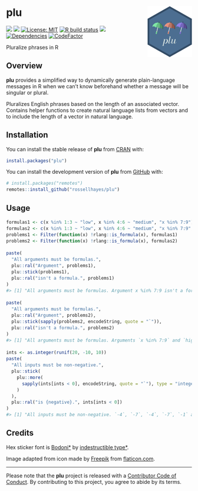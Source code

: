 
<!-- README.md is generated from README.Rmd. Please edit that file -->

# plu <img src="man/figures/logo.png?raw=TRUE" align="right" height="138" />

<!-- badges: start -->

[![](https://www.r-pkg.org/badges/version/plu?color=brightgreen)](https://cran.r-project.org/package=plu)
[![](https://img.shields.io/badge/lifecycle-maturing-blue.svg)](https://www.tidyverse.org/lifecycle/#maturing)
[![License:
MIT](https://img.shields.io/badge/license-MIT-blueviolet.svg)](https://cran.r-project.org/web/licenses/MIT)
[![R build
status](https://github.com/rossellhayes/plu/workflows/R-CMD-check/badge.svg)](https://github.com/rossellhayes/plu/actions)
[![](https://codecov.io/gh/rossellhayes/plu/branch/master/graph/badge.svg)](https://codecov.io/gh/rossellhayes/plu)
[![Dependencies](https://tinyverse.netlify.com/badge/plu)](https://cran.r-project.org/package=plu)
[![CodeFactor](https://www.codefactor.io/repository/github/rossellhayes/plu/badge)](https://www.codefactor.io/repository/github/rossellhayes/plu)
<!-- badges: end -->

Pluralize phrases in R

## Overview

**plu** provides a simplified way to dynamically generate plain-language
messages in R when we can’t know beforehand whether a message will be
singular or plural.

Pluralizes English phrases based on the length of an associated vector.
Contains helper functions to create natural language lists from vectors
and to include the length of a vector in natural language.

## Installation

You can install the stable release of **plu** from
[CRAN](https://cran.r-project.org/package=plu) with:

``` r
install.packages("plu")
```

You can install the development version of **plu** from
[GitHub](https://github.com/rossellhayes/plu) with:

``` r
# install.packages("remotes")
remotes::install_github("rossellhayes/plu")
```

## Usage

``` r
formulas1 <- c(x %in% 1:3 ~ "low", x %in% 4:6 ~ "medium", "x %in% 7:9")
formulas2 <- c(x %in% 1:3 ~ "low", x %in% 4:6 ~ "medium", "x %in% 7:9", "high")
problems1 <- Filter(function(x) !rlang::is_formula(x), formulas1)
problems2 <- Filter(function(x) !rlang::is_formula(x), formulas2)

paste(
  "All arguments must be formulas.",
  plu::ral("Argument", problems1), 
  plu::stick(problems1),
  plu::ral("isn't a formula.", problems1)
)
#> [1] "All arguments must be formulas. Argument x %in% 7:9 isn't a formula."

paste(
  "All arguments must be formulas.",
  plu::ral("Argument", problems2), 
  plu::stick(sapply(problems2, encodeString, quote = "`")),
  plu::ral("isn't a formula.", problems2)
)
#> [1] "All arguments must be formulas. Arguments `x %in% 7:9` and `high` aren't formulas."

ints <- as.integer(runif(20, -10, 10))
paste(
  "All inputs must be non-negative.",
  plu::stick(
    plu::more(
      sapply(ints[ints < 0], encodeString, quote = "`"), type = "integer"
    )
  ),
  plu::ral("is {negative}.", ints[ints < 0])
)
#> [1] "All inputs must be non-negative. `-4`, `-7`, `-4`, `-7`, `-1` and 2 more integers are negative."
```

## Credits

Hex sticker font is
[Bodoni\*](https://github.com/indestructible-type/Bodoni) by
[indestructible type\*](https://indestructibletype.com/Home.html).

Image adapted from icon made by [Freepik](https://www.freepik.com) from
[flaticon.com](https://www.flaticon.com/free-icon/umbrella_2357382).

-----

Please note that the **plu** project is released with a [Contributor
Code of
Conduct](https://contributor-covenant.org/version/2/0/CODE_OF_CONDUCT.html).
By contributing to this project, you agree to abide by its terms.
